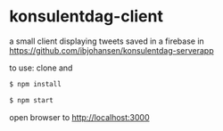 # konsulentdag-client
a small client displaying tweets saved in a firebase in  https://github.com/ibjohansen/konsulentdag-serverapp

to use: clone and 

```javascript
$ npm install
```


```javascript
$ npm start
```

open browser to [http://localhost:3000](http://localhost:3000)


